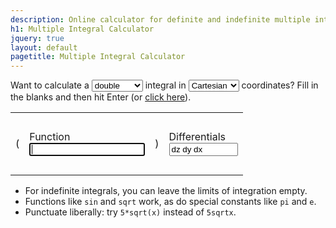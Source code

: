 ```yaml
---
description: Online calculator for definite and indefinite multiple integrals using Cartesian, polar, cylindrical, or spherical coordinates.
h1: Multiple Integral Calculator
jquery: true
layout: default
pagetitle: Multiple Integral Calculator
---
```

<div id="calc">
  <p>
    Want to calculate a <select id="order">
      <option value="1">single</option>
      <option value="2" selected="selected">double</option>
      <option value="3">triple</option>
      <option value="4">quadruple</option>
    </select> integral in <select id="coords">
      <option value="1">Cartesian</option>
      <option value="2">polar</option>
      <option value="3">cylindrical</option>
      <option value="4">spherical</option>
    </select> coordinates? Fill in the blanks and then hit Enter (or <a href="javascript:;" id="integrate" _target="blank">click here</a>).
  </p>
  <table class="borderless">
    <tr class="upper">
      <td class="paren" rowspan="3">(</td>
      <td>&nbsp;</td>
      <td class="paren" rowspan="3">)</td>
      <td>&nbsp;</td>
    </tr>
    <tr class="center">
      <td id="integrand">Function<br><input type="text" autofocus></td>
      <td id="differentials">Differentials<br><input type="text" style="width:110px;" value="dz dy dx"></td>
    </tr>
    <tr class="lower">
      <td>&nbsp;</td>
      <td>&nbsp;</td>
    </tr>
  </table>
  <ul>
    <li>For indefinite integrals, you can leave the limits of integration empty.</li>
    <li>Functions like <code>sin</code> and <code>sqrt</code> work, as do special constants like <code>pi</code> and <code>e</code>.</li>
    <li>Punctuate liberally: try <code>5*sqrt(x)</code> instead of <code>5sqrtx</code>.</li>
  </ul>
</div>

<script type="text/javascript">
(function(){
var
  order = 0, // Number of integration symbols
  jacobian = '', // Jacobian to append
  example = '', // Example function
  coords = 0, // Current coordinate system
  COORDS = { // Coordinate system enum
    CARTESIAN: 1,
    POLAR: 2,
    CYLINDRICAL: 3,
    SPHERICAL: 4
  };

var settings = function() {
  var tmp = parseInt($('#order').val(), 10);
  if (order !== tmp) {
    // Update to new integral order
    order = tmp;
    switch (order) {
      case 2:
        $('#coords option[value=2]').show();
        $('#coords option[value=3], #coords option[value=4]').hide();
        break;
      case 3:
        $('#coords option[value=3], #coords option[value=4]').show();
        $('#coords option[value=2]').hide();
        break;
      default:
        $('#coords option[value!=1]').hide();
        break;
    }
    $('#coords').val(COORDS.CARTESIAN + '');
    coords = 0;
    $('.removable').remove();
    for (var i = 0; i < order; ++i) {
      $('#calc .upper').prepend('<td class="removable limit"><input type="text" style="width:3em"></td>');
      $('#calc .center').prepend('<td class="removable int">&int;</td>');
      $('#calc .lower').prepend('<td class="removable limit"><input type="text" style="width:3em"></td>');
    }
  }

  tmp = 1 * $('#coords').val();
  // Update to new coordinate system
  $('#calc table input[type=text]').val('');
  coords = tmp;
  jacobian = '';
  example = '';
  switch (coords) {
    case COORDS.CARTESIAN:
      $('#differentials input').val('dx dy dz dt'.substring(0, 3 * order - 1));
      $('#jacobian').hide();
      switch (order) {
        case 2:
          example = 'x*y^2';
          break;
        case 3:
          example = 'x + 3*y*z + z^2';
          break;
        case 4:
          example = '2*x*y + t^3';
          break;
        default:
          example = '7*x + 3';
          break;
      }
      break;
    case COORDS.POLAR:
      jacobian = '*r';
      $('#jacobian').show();
      $('#differentials input').val('dr dt');
      example = '(r + 2*t)';
      break;
    case COORDS.CYLINDRICAL:
      $('#differentials input').val('dz dr dt');
      jacobian = '*r';
      $('#jacobian').show();
      example = 'r*sin(t)';
      break;
    case COORDS.SPHERICAL:
      $('#differentials input').val('dr dt df');
      jacobian = '*(r^2)*sin(f)';
      $('#jacobian').show();
      example = '16*r*cos(f)';
      break;
    default:
      console.log('Invalid coordinate system: ' + coords);
      $('#differentials input').val('');
      $('#jacobian').hide();
      break;
  }
  $('#integrand input').prop('placeholder', example + jacobian);
};

var countSubstrings = function(haystack, needle) {
  return (haystack.match(needle) || []).length;
};

// Open Maxima tab
var submit = function() {
  var integrand = $.trim($('#integrand input').val());
  var differentials = $.trim($('#differentials input').val()).replace(/ |d/g, '');
  var $limits = $('#calc .upper input, #calc .lower input');

  // Validate inputs
  if (!integrand) {
    alert('You didn\'t enter a function to integrate!');
    return;
  }
  if (!differentials) {
    alert('You didn\'t enter any differentials!');
    return;
  }
  if (countSubstrings(integrand, /\(/g) !== countSubstrings(integrand, /\)/g)) {
    alert('Your parentheses aren\'t matched!');
    return;
  }
  if (countSubstrings(integrand, /\[/g) !== countSubstrings(integrand, /\]/g)) {
    alert('Your brackets aren\'t matched!');
    return;
  }

  // Build query string using integrand and differentials
  var query = integrand;
  for (var i = 0; i < differentials.length; ++i) {
    // Add bounds
    variable = differentials[i];
    var limitIndex = differentials.length - 1 - i;
    var upper = $.trim($('#calc .upper td:eq(' + limitIndex + ') input').val());
    var lower = $.trim($('#calc .lower td:eq(' + limitIndex + ') input').val());
    if (!upper.length !== !lower.length) {
      alert('Limits of integration for each integral must be either both empty or both filled!');
      return;
    }
    var secondArg = upper && lower ? '(' + variable + ',' + lower + ',' + upper + ')' : variable;
    query = 'integrate(' + query + ',' + secondArg + ')';
  }
  query = [
    'from mpmath import *', // Constants
    'a,b,c,d,e,f,g,h,i,j,k,l,m,n,o,p,q,r,s,t,u,v,w,x,y,z=symbols(\'a b c d e f g h i j k l m n o p q r s t u v w x y z\')', // Variables
    query.replace(/\^/g, '**') // Exponentiation
  ].join('\n');
  query = 'http://live.sympy.org/?evaluate=' + encodeURIComponent(query);

  // console.log(query);
  window.open(query, '_blank');
};

// Initialization

settings();
$('#integrand input').focus();

// Event bindings

$('#calc select').change(settings);

$('#calc input[type=text]').on('change keyup', function(e) {
  e.keyCode === 13 && submit();
});

$('#jacobian').click(function() {
  $('#integrand input').val($('#integrand input').val() + jacobian);
});

$('#integrate').click(submit);
}());
</script>
